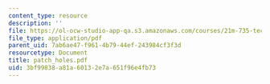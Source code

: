 ```yaml
---
content_type: resource
description: ''
file: https://ol-ocw-studio-app-qa.s3.amazonaws.com/courses/21m-735-technical-design-scenery-mechanisms-and-special-effects-spring-2004/3bf99838a81a60132e7a651f96e4fb73_patch_holes.pdf
file_type: application/pdf
parent_uid: 7ab6ae47-f961-4b79-44ef-243984cf3f3d
resourcetype: Document
title: patch_holes.pdf
uid: 3bf99838-a81a-6013-2e7a-651f96e4fb73
---
```

